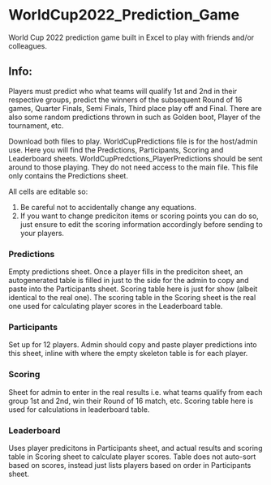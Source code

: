 # WorldCup2022_Prediction_Game
World Cup 2022 prediction game built in Excel to play with friends and/or colleagues.

## Info:
Players must predict who what teams will qualify 1st and 2nd in their respective groups, predict the winners of the subsequent Round of 16 games, Quarter Finals, Semi Finals, Third place play off and Final. There are also some random predictions thrown in such as Golden boot, Player of the tournament, etc.

Download both files to play. 
WorldCupPredictions file is for the host/admin use. Here you will find the Predictions, Participants, Scoring and Leaderboard sheets.
WorldCupPredctions_PlayerPredictions should be sent around to those playing. They do not need access to the main file. This file only contains the Predictions sheet.

All cells are editable so:
1) Be careful not to accidentally change any equations.
2) If you want to change prediciton items or scoring points you can do so, just ensure to edit the scoring information accordingly before sending to your players.

### Predictions
Empty predictions sheet. Once a player fills in the prediciton sheet, an autogenerated table is filled in just to the side for the admin to copy and paste into the Participants sheet.
Scoring table here is just for show (albeit identical to the real one). The scoring table in the Scoring sheet is the real one used for calculating player scores in the Leaderboard table. 

### Participants
Set up for 12 players. Admin should copy and paste player predictions into this sheet, inline with where the empty skeleton table is for each player.

### Scoring
Sheet for admin to enter in the real results i.e. what teams qualify from each group 1st and 2nd, win their Round of 16 match, etc.
Scoring table here is used for calculations in leaderboard table.

### Leaderboard
Uses player predicitons in Participants sheet, and actual results and scoring table in Scoring sheet to calculate player scores. Table does not auto-sort based on scores, instead just lists players based on order in Participants sheet.
